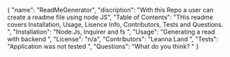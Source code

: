 {
	"name": "ReadMeGenerator",
	"discription": "With this Repo a user can create a readme file using node JS",
	"Table of Contents": "THis readme covers Installation, Usage, Lisence Info, Contributors, Tests and Questions. ",
	"Installation": "Node.Js, Inquirer and fs ",
	"Usage": "Generating a read with backend ",
	"License": "n/a",
	"Contributors": "Leanna Land ",
	"Tests": "Application was not tested ",
	"Questions": "What do you think? "
}